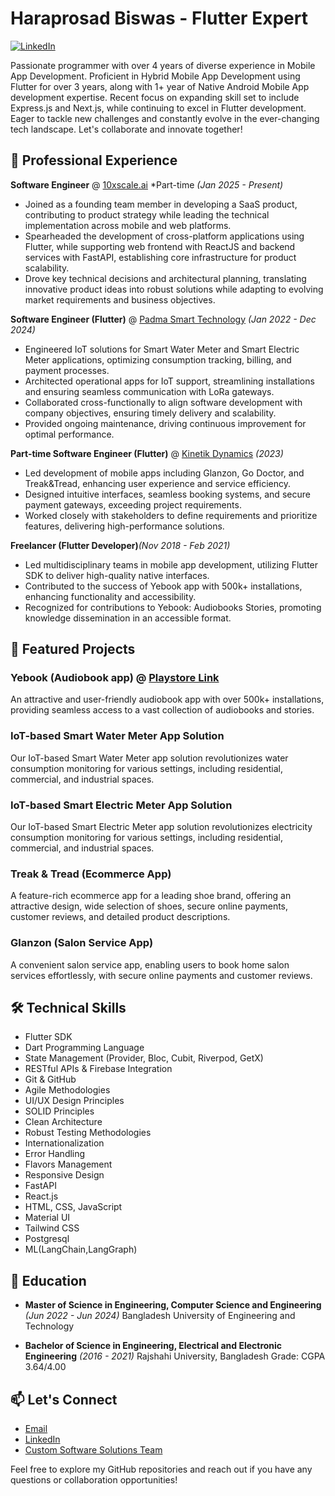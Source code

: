 
# Haraprosad Biswas - Flutter Expert

[![LinkedIn](https://img.shields.io/badge/LinkedIn-0077B5?style=for-the-badge&logo=linkedin&logoColor=white)](https://www.linkedin.com/in/haraprosadbiswas/)

Passionate programmer with over 4 years of diverse experience in Mobile App Development. Proficient in Hybrid Mobile App Development using Flutter for over 3 years, along with 1+ year of Native Android Mobile App development expertise. Recent focus on expanding skill set to include Express.js and Next.js, while continuing to excel in Flutter development. Eager to tackle new challenges and constantly evolve in the ever-changing tech landscape. Let's collaborate and innovate together!

## 💼 Professional Experience
**Software Engineer** @ [10xscale.ai](https://10xscale.ai/) *Part-time _(Jan 2025 - Present)_
- Joined as a founding team member in developing a SaaS product, contributing to product strategy while leading the technical implementation across mobile and web platforms.
- Spearheaded the development of cross-platform applications using Flutter, while supporting web frontend with ReactJS and backend services with FastAPI, establishing core infrastructure for product scalability.
- Drove key technical decisions and architectural planning, translating innovative product ideas into robust solutions while adapting to evolving market requirements and business objectives.

**Software Engineer (Flutter)** @ [Padma Smart Technology](https://padmatechnology.com/) _(Jan 2022 - Dec 2024)_
- Engineered IoT solutions for Smart Water Meter and Smart Electric Meter applications, optimizing consumption tracking, billing, and payment processes.
- Architected operational apps for IoT support, streamlining installations and ensuring seamless communication with LoRa gateways.
- Collaborated cross-functionally to align software development with company objectives, ensuring timely delivery and scalability.
- Provided ongoing maintenance, driving continuous improvement for optimal performance.

**Part-time Software Engineer (Flutter)** @ [Kinetik Dynamics](https://kinetik.tech/) _(2023)_
- Led development of mobile apps including Glanzon, Go Doctor, and Treak&Tread, enhancing user experience and service efficiency.
- Designed intuitive interfaces, seamless booking systems, and secure payment gateways, exceeding project requirements.
- Worked closely with stakeholders to define requirements and prioritize features, delivering high-performance solutions.

**Freelancer (Flutter Developer)**_(Nov 2018 - Feb 2021)_
- Led multidisciplinary teams in mobile app development, utilizing Flutter SDK to deliver high-quality native interfaces.
- Contributed to the success of Yebook app with 500k+ installations, enhancing functionality and accessibility.
- Recognized for contributions to Yebook: Audiobooks Stories, promoting knowledge dissemination in an accessible format.

## 🚀 Featured Projects

### Yebook (Audiobook app) @ [Playstore Link](https://play.google.com/store/apps/details?id=com.yebook.yebook&hl=en&gl=US)
An attractive and user-friendly audiobook app with over 500k+ installations, providing seamless access to a vast collection of audiobooks and stories.

### IoT-based Smart Water Meter App Solution
Our IoT-based Smart Water Meter app solution revolutionizes water consumption monitoring for various settings, including residential, commercial, and industrial spaces.

### IoT-based Smart Electric Meter App Solution
Our IoT-based Smart Electric Meter app solution revolutionizes electricity consumption monitoring for various settings, including residential, commercial, and industrial spaces.

### Treak & Tread (Ecommerce App)
A feature-rich ecommerce app for a leading shoe brand, offering an attractive design, wide selection of shoes, secure online payments, customer reviews, and detailed product descriptions.

### Glanzon (Salon Service App)
A convenient salon service app, enabling users to book home salon services effortlessly, with secure online payments and customer reviews.

## 🛠️ Technical Skills

- Flutter SDK
- Dart Programming Language
- State Management (Provider, Bloc, Cubit, Riverpod, GetX)
- RESTful APIs & Firebase Integration
- Git & GitHub
- Agile Methodologies
- UI/UX Design Principles
- SOLID Principles
- Clean Architecture
- Robust Testing Methodologies
- Internationalization
- Error Handling
- Flavors Management
- Responsive Design
- FastAPI
- React.js
- HTML, CSS, JavaScript
- Material UI
- Tailwind CSS
- Postgresql
- ML(LangChain,LangGraph)

## 📖 Education

- **Master of Science in Engineering, Computer Science and Engineering** _(Jun 2022 - Jun 2024)_
  Bangladesh University of Engineering and Technology

- **Bachelor of Science in Engineering, Electrical and Electronic Engineering** _(2016 - 2021)_
  Rajshahi University, Bangladesh
  Grade: CGPA 3.64/4.00


## 📫 Let's Connect

- [Email](mailto:bharaprosad@gmail.com)
- [LinkedIn](https://www.linkedin.com/in/haraprosadbiswas/)
- [Custom Software Solutions Team](https://byteyantra.com/)

Feel free to explore my GitHub repositories and reach out if you have any questions or collaboration opportunities!
